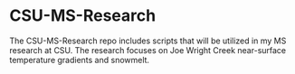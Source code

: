 # CSU-MS-Research
The CSU-MS-Research repo includes scripts that will be utilized in my MS research at CSU. The research focuses on Joe Wright Creek near-surface temperature gradients and snowmelt.
